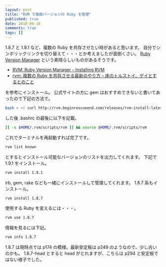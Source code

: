 ```yaml
---
layout: post
title: "RVM で複数バージョンの Ruby を管理"
published: true
date: 2010-06-16
comments: true
tags: []
---
```


1.8.7 と 1.9.1 など、複数の Ruby を共存させたい時があると思います。
自分でシンボリックリンクを切り替えて・・・とか考えましたが面倒くさい。
[Ruby Version Manager](http://rvm.beginrescueend.com/) という素晴らしいものがあるそうです。

- [RVM: Ruby Version Manager &#8211; Installing RVM](http://rvm.beginrescueend.com/rvm/install/)
- [rvm: 複数の Ruby を共存させる最新のやり方 &#8211; 床のトルストイ、ゲイとするとのこと](http://d.hatena.ne.jp/mirakui/20100502/1272849327)

を参考にインストール。
公式サイトの方に gem はおすすめできないと書いてあったので下記の方法で。

```sh
bash < <( curl http://rvm.beginrescueend.com/releases/rvm-install-latest )
```

した後 .bashrc の最後に以下を記載。

```sh
[[ -s $HOME/.rvm/scripts/rvm ]] && source $HOME/.rvm/scripts/rvm
```

これでターミナルを再起動すれば完了です。

```sh
rvm list known
```

とするとインストール可能なバージョンのリストを出力してくれます。
下記で 1.9.1 をインストール。

```sh
rvm install 1.9.1
```

irb, gem, rake なども一緒にインストールして管理してくれます。
1.8.7 系もインストール。

```sh
rvm install 1.8.7
```

使用する Ruby を変えるには・・・。

```sh
rvm use 1.8.7
```

情報を見るには下記。

```sh
rvm info 1.8.7
```

1.8.7 は現時点では p174 の模様。最新安定板は p249 のようなので、少し古いのかも。
1.8.7-head とすると head がとれますが、こちらは p294 と安定板ではない様子でした。
